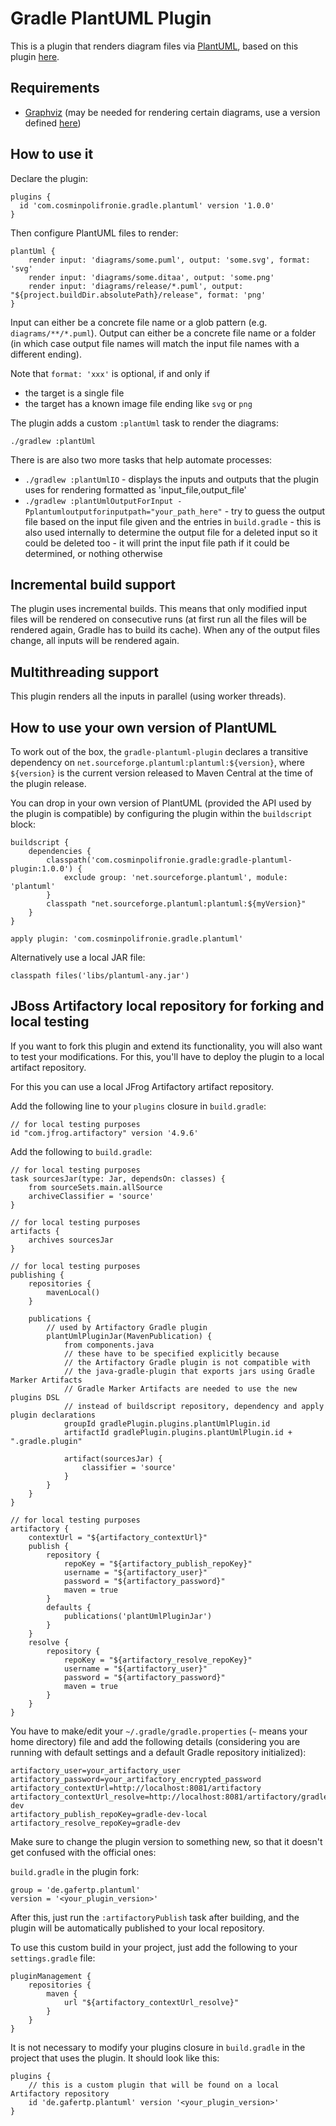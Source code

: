 # Gradle PlantUML Plugin

This is a plugin that renders diagram files via [PlantUML](http://plantuml.com/), based on this plugin [here](https://github.com/codecholeric/gradle-plantuml-plugin).

## Requirements

* [Graphviz](https://www.graphviz.org/download/) (may be needed for rendering certain diagrams, use a version defined [here](http://plantuml.com/graphviz-dot))

## How to use it

Declare the plugin:

```
plugins {
  id 'com.cosminpolifronie.gradle.plantuml' version '1.0.0'
}
```

Then configure PlantUML files to render:

```
plantUml {
    render input: 'diagrams/some.puml', output: 'some.svg', format: 'svg'
    render input: 'diagrams/some.ditaa', output: 'some.png'
    render input: 'diagrams/release/*.puml', output: "${project.buildDir.absolutePath}/release", format: 'png'
}
```

Input can either be a concrete file name or a glob pattern (e.g. `diagrams/**/*.puml`). Output can
either be a concrete file name or a folder (in which case output file names will match the input file
names with a different ending).

Note that `format: 'xxx'` is optional, if and only if

* the target is a single file
* the target has a known image file ending like `svg` or `png`

The plugin adds a custom `:plantUml` task to render the diagrams:

```
./gradlew :plantUml
```

There is are also two more tasks that help automate processes:
* `./gradlew :plantUmlIO` - displays the inputs and outputs that the plugin uses for rendering formatted as 'input_file,output_file'
* `./gradlew :plantUmlOutputForInput -Pplantumloutputforinputpath="your_path_here"` - try to guess the output file based on the input file given and the entries in `build.gradle` - this is also used internally to determine the output file for a deleted input so it could be deleted too - it will print the input file path if it could be determined, or nothing otherwise

## Incremental build support

The plugin uses incremental builds. This means that only modified input files will be rendered on consecutive runs (at first run all the files will be rendered again, Gradle has to build its cache). When any of the output files change, all inputs will be rendered again.

## Multithreading support

This plugin renders all the inputs in parallel (using worker threads).

## How to use your own version of PlantUML

To work out of the box, the `gradle-plantuml-plugin` declares a transitive dependency on
`net.sourceforge.plantuml:plantuml:${version}`, where `${version}` is the current version 
released to Maven Central at the time of the plugin release.

You can drop in your own version of PlantUML (provided the API used by the plugin is compatible)
by configuring the plugin within the `buildscript` block:

```
buildscript {
    dependencies {
        classpath('com.cosminpolifronie.gradle:gradle-plantuml-plugin:1.0.0') {
            exclude group: 'net.sourceforge.plantuml', module: 'plantuml'
        }
        classpath "net.sourceforge.plantuml:plantuml:${myVersion}"
    }
}

apply plugin: 'com.cosminpolifronie.gradle.plantuml'
```

Alternatively use a local JAR file:

```
classpath files('libs/plantuml-any.jar')
```

## JBoss Artifactory local repository for forking and local testing

If you want to fork this plugin and extend its functionality, you will also want to test your modifications. For this, you'll have to deploy the plugin to a local artifact repository.

For this you can use a local JFrog Artifactory artifact repository. 

Add the following line to your `plugins` closure in `build.gradle`:
```
// for local testing purposes
id "com.jfrog.artifactory" version '4.9.6'
```

Add the following to `build.gradle`:
```
// for local testing purposes
task sourcesJar(type: Jar, dependsOn: classes) {
    from sourceSets.main.allSource
    archiveClassifier = 'source'
}

// for local testing purposes
artifacts {
    archives sourcesJar
}

// for local testing purposes
publishing {
    repositories {
        mavenLocal()
    }

    publications {
        // used by Artifactory Gradle plugin
        plantUmlPluginJar(MavenPublication) {
            from components.java
            // these have to be specified explicitly because
            // the Artifactory Gradle plugin is not compatible with
            // the java-gradle-plugin that exports jars using Gradle Marker Artifacts
            // Gradle Marker Artifacts are needed to use the new plugins DSL
            // instead of buildscript repository, dependency and apply plugin declarations
            groupId gradlePlugin.plugins.plantUmlPlugin.id
            artifactId gradlePlugin.plugins.plantUmlPlugin.id + ".gradle.plugin"

            artifact(sourcesJar) {
                classifier = 'source'
            }
        }
    }
}

// for local testing purposes
artifactory {
    contextUrl = "${artifactory_contextUrl}"
    publish {
        repository {
            repoKey = "${artifactory_publish_repoKey}"
            username = "${artifactory_user}"
            password = "${artifactory_password}"
            maven = true
        }
        defaults {
            publications('plantUmlPluginJar')
        }
    }
    resolve {
        repository {
            repoKey = "${artifactory_resolve_repoKey}"
            username = "${artifactory_user}"
            password = "${artifactory_password}"
            maven = true
        }
    }
}
```

You have to make/edit your `~/.gradle/gradle.properties` (`~` means your home directory) file and add the following details (considering you are running with default settings and a default Gradle repository initialized):

```
artifactory_user=your_artifactory_user
artifactory_password=your_artifactory_encrypted_password
artifactory_contextUrl=http://localhost:8081/artifactory
artifactory_contextUrl_resolve=http://localhost:8081/artifactory/gradle-dev
artifactory_publish_repoKey=gradle-dev-local
artifactory_resolve_repoKey=gradle-dev
```

Make sure to change the plugin version to something new, so that it doesn't get confused with the official ones:

`build.gradle` in the plugin fork:
```
group = 'de.gafertp.plantuml'
version = '<your_plugin_version>'
```

After this, just run the `:artifactoryPublish` task after building, and the plugin will be automatically published to your local repository.

To use this custom build in your project, just add the following to your `settings.gradle` file:

```
pluginManagement {
    repositories {
        maven {
            url "${artifactory_contextUrl_resolve}"
        }
    }
}
```

It is not necessary to modify your plugins closure in `build.gradle` in the project that uses the plugin. It should look like this:

```
plugins {
	// this is a custom plugin that will be found on a local Artifactory repository
	id 'de.gafertp.plantuml' version '<your_plugin_version>'
}
```
